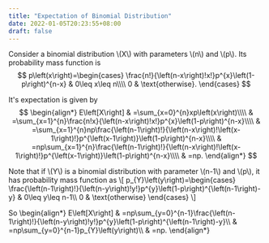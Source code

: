 ```yaml
---
title: "Expectation of Binomial Distribution"
date: 2022-01-05T20:23:55+08:00
draft: false
---
```


Consider a binomial distribution \\(X\\) with parameters \\(n\\) and \\(p\\). Its probability mass function is
$$
p\left(x\right)=\begin{cases}
\frac{n!}{\left(n-x\right)!x!}p^{x}\left(1-p\right)^{n-x} & 0\leq x\leq n\\\\
0 & \text{otherwise}.
\end{cases}
$$

It's expectation is given by
$$
\begin{align*}
E\left[X\right] & =\sum_{x=0}^{n}xp\left(x\right)\\\\
 & =\sum_{x=1}^{n}\frac{n!x}{\left(n-x\right)!x!}p^{x}\left(1-p\right)^{n-x}\\\\
 & =\sum_{x=1}^{n}np\frac{\left(n-1\right)!}{\left(n-x\right)!\left(x-1\right)!}p^{\left(x-1\right)}\left(1-p\right)^{n-x}\\\\
 & =np\sum_{x=1}^{n}\frac{\left(n-1\right)!}{\left(n-x\right)!\left(x-1\right)!}p^{\left(x-1\right)}\left(1-p\right)^{n-x}\\\\
 & =np.
\end{align*}
$$

Note that if \\(Y\\) is a binomial distribution with parameter \\(n-1\\)
and \\(p\\), it has probability mass function as
\\[
p_{Y}\left(y\right)=\begin{cases}
\frac{\left(n-1\right)!}{\left(n-y\right)!y!}p^{y}\left(1-p\right)^{\left(n-1\right)-y} & 0\leq y\leq n-1\\\\
0 & \text{otherwise}
\end{cases}
\\]

So
\begin{align*}
E\left[X\right] & =np\sum_{y=0}^{n-1}\frac{\left(n-1\right)!}{\left(n-y\right)!y!}p^{y}\left(1-p\right)^{\left(n-1\right)-y}\\\\
 & =np\sum_{y=0}^{n-1}p_{Y}\left(y\right)\\\\
 & =np.
\end{align*}
